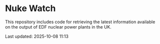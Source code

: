 # Nuke Watch

This repository includes code for retrieving the latest information available on the output of EDF nuclear power plants in the UK.

Last updated: 2025-10-08 11:13
